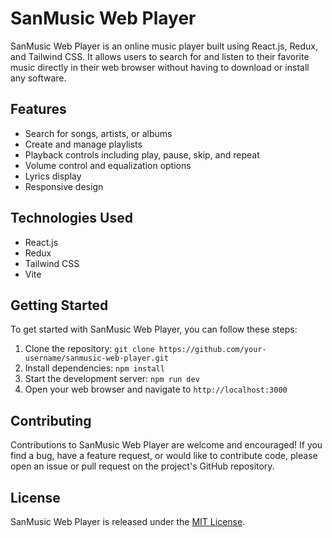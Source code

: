# SanMusic Web Player

SanMusic Web Player is an online music player built using React.js, Redux, and Tailwind CSS. It allows users to search for and listen to their favorite music directly in their web browser without having to download or install any software.

## Features

- Search for songs, artists, or albums
- Create and manage playlists
- Playback controls including play, pause, skip, and repeat
- Volume control and equalization options
- Lyrics display
- Responsive design

## Technologies Used

- React.js
- Redux
- Tailwind CSS
- Vite

## Getting Started

To get started with SanMusic Web Player, you can follow these steps:

1. Clone the repository: `git clone https://github.com/your-username/sanmusic-web-player.git`
2. Install dependencies: `npm install`
3. Start the development server: `npm run dev`
4. Open your web browser and navigate to `http://localhost:3000`

## Contributing

Contributions to SanMusic Web Player are welcome and encouraged! If you find a bug, have a feature request, or would like to contribute code, please open an issue or pull request on the project's GitHub repository.

## License

SanMusic Web Player is released under the [MIT License](https://opensource.org/licenses/MIT).
